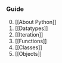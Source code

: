 ### Guide

0.  [[About Python]]
1. [[Datatypes]]
2. [[Iteration]]
3. [[Functions]]
4. [[Classes]]
5. [[Objects]]
